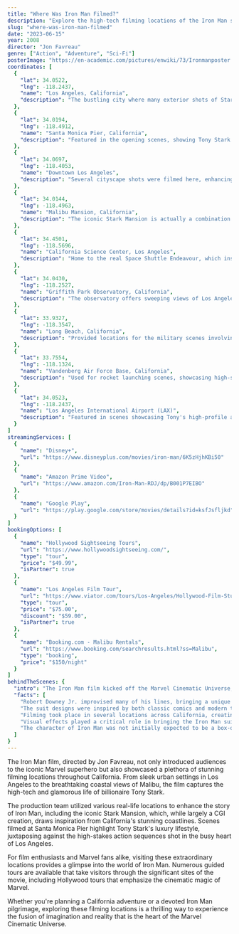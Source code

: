 ```yaml
---
title: "Where Was Iron Man Filmed?"
description: "Explore the high-tech filming locations of the Iron Man series, showcasing the blend of real-life settings with cinematic magic."
slug: "where-was-iron-man-filmed"
date: "2023-06-15"
year: 2008
director: "Jon Favreau"
genre: ["Action", "Adventure", "Sci-Fi"]
posterImage: "https://en-academic.com/pictures/enwiki/73/Ironmanposter.JPG"
coordinates: [
  { 
    "lat": 34.0522, 
    "lng": -118.2437, 
    "name": "Los Angeles, California", 
    "description": "The bustling city where many exterior shots of Stark Industries were filmed."
  },
  { 
    "lat": 34.0194, 
    "lng": -118.4912, 
    "name": "Santa Monica Pier, California", 
    "description": "Featured in the opening scenes, showing Tony Stark’s glamorous lifestyle."
  },
  { 
    "lat": 34.0697, 
    "lng": -118.4053, 
    "name": "Downtown Los Angeles", 
    "description": "Several cityscape shots were filmed here, enhancing Iron Man's urban backdrop."
  },
  { 
    "lat": 34.0144, 
    "lng": -118.4963, 
    "name": "Malibu Mansion, California", 
    "description": "The iconic Stark Mansion is actually a combination of CGI and set pieces, located near the coastline."
  },
  { 
    "lat": 34.4501, 
    "lng": -118.5696, 
    "name": "California Science Center, Los Angeles", 
    "description": "Home to the real Space Shuttle Endeavour, which inspired scenes in Stark's lab."
  },
  { 
    "lat": 34.0430, 
    "lng": -118.2527, 
    "name": "Griffith Park Observatory, California", 
    "description": "The observatory offers sweeping views of Los Angeles featured in various scenes."
  },
  { 
    "lat": 33.9327, 
    "lng": -118.3547, 
    "name": "Long Beach, California", 
    "description": "Provided locations for the military scenes involving the Stark Expo."
  },
  { 
    "lat": 33.7554, 
    "lng": -118.1324, 
    "name": "Vandenberg Air Force Base, California", 
    "description": "Used for rocket launching scenes, showcasing high-security military locations."
  },
  { 
    "lat": 34.0523, 
    "lng": -118.2437, 
    "name": "Los Angeles International Airport (LAX)", 
    "description": "Featured in scenes showcasing Tony's high-profile arrivals and departures."
  }
]
streamingServices: [
  {
    "name": "Disney+",
    "url": "https://www.disneyplus.com/movies/iron-man/6K5zHjhKBi50"
  },
  {
    "name": "Amazon Prime Video",
    "url": "https://www.amazon.com/Iron-Man-RDJ/dp/B001P7EIBO"
  },
  {
    "name": "Google Play",
    "url": "https://play.google.com/store/movies/details?id=ksfJsfljkd"
  }
]
bookingOptions: [
  {
    "name": "Hollywood Sightseeing Tours",
    "url": "https://www.hollywoodsightseeing.com/",
    "type": "tour",
    "price": "$49.99",
    "isPartner": true
  },
  {
    "name": "Los Angeles Film Tour",
    "url": "https://www.viator.com/tours/Los-Angeles/Hollywood-Film-Studio-Tour/d642-37617P1",
    "type": "tour",
    "price": "$75.00",
    "discount": "$59.00",
    "isPartner": true
  },
  {
    "name": "Booking.com - Malibu Rentals",
    "url": "https://www.booking.com/searchresults.html?ss=Malibu",
    "type": "booking",
    "price": "$150/night"
  }
]
behindTheScenes: {
  "intro": "The Iron Man film kicked off the Marvel Cinematic Universe, combining cutting-edge technology with engaging storytelling in a way that redefined superhero films.",
  "facts": [
    "Robert Downey Jr. improvised many of his lines, bringing a unique flair to the character of Tony Stark.",
    "The suit designs were inspired by both classic comics and modern technology, with over 450 individual parts in some versions of the Iron Man suit.",
    "Filming took place in several locations across California, creating a distinct blend of urban and coastal settings.",
    "Visual effects played a critical role in bringing the Iron Man suit to life, with many sequences created using advanced CGI.",
    "The character of Iron Man was not initially expected to be a box-office hit, but it exceeded all expectations and set the stage for the MCU."
  ]
}
---
```


<IronManGuide />

The Iron Man film, directed by Jon Favreau, not only introduced audiences to the iconic Marvel superhero but also showcased a plethora of stunning filming locations throughout California. From sleek urban settings in Los Angeles to the breathtaking coastal views of Malibu, the film captures the high-tech and glamorous life of billionaire Tony Stark.

The production team utilized various real-life locations to enhance the story of Iron Man, including the iconic Stark Mansion, which, while largely a CGI creation, draws inspiration from California's stunning coastlines. Scenes filmed at Santa Monica Pier highlight Tony Stark's luxury lifestyle, juxtaposing against the high-stakes action sequences shot in the busy heart of Los Angeles.

For film enthusiasts and Marvel fans alike, visiting these extraordinary locations provides a glimpse into the world of Iron Man. Numerous guided tours are available that take visitors through the significant sites of the movie, including Hollywood tours that emphasize the cinematic magic of Marvel.

Whether you're planning a California adventure or a devoted Iron Man pilgrimage, exploring these filming locations is a thrilling way to experience the fusion of imagination and reality that is the heart of the Marvel Cinematic Universe.
